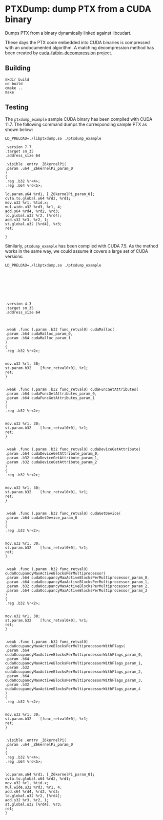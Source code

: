 # PTXDump: dump PTX from a CUDA binary

Dumps PTX from a binary dynamically linked against libcudart.

These days the PTX code embedded into CUDA binaries is compressed with an undocumented algorithm. A matching decompression method has been created by [cuda-fatbin-decompression](https://github.com/gpuocelot/cuda-fatbin-decompression) project.

## Building

```
mkdir build
cd build
cmake ..
make
```

## Testing

The `ptxdump_example` sample CUDA binary has been compiled with CUDA 11.7. The following command dumps the corresponding sample PTX as shown below:

```
LD_PRELOAD=./libptxdump.so ./ptxdump_example

.version 7.7
.target sm_35
.address_size 64

.visible .entry _Z6kernelPi(
.param .u64 _Z6kernelPi_param_0
)
{
.reg .b32 %r<4>;
.reg .b64 %rd<5>;

ld.param.u64 %rd1, [_Z6kernelPi_param_0];
cvta.to.global.u64 %rd2, %rd1;
mov.u32 %r1, %tid.x;
mul.wide.u32 %rd3, %r1, 4;
add.s64 %rd4, %rd2, %rd3;
ld.global.u32 %r2, [%rd4];
add.s32 %r3, %r2, 1;
st.global.u32 [%rd4], %r3;
ret;

}
```

Similarly, `ptxdump_example` has been compiled with CUDA 7.5. As the method works in the same way, we could assume it covers a large set of CUDA versions:

```
LD_PRELOAD=./libptxdump.so ./ptxdump_example








.version 4.3
.target sm_35
.address_size 64



.weak .func (.param .b32 func_retval0) cudaMalloc(
.param .b64 cudaMalloc_param_0,
.param .b64 cudaMalloc_param_1
)
{
.reg .b32 %r<2>;


mov.u32 %r1, 30;
st.param.b32	[func_retval0+0], %r1;
ret;
}


.weak .func (.param .b32 func_retval0) cudaFuncGetAttributes(
.param .b64 cudaFuncGetAttributes_param_0,
.param .b64 cudaFuncGetAttributes_param_1
)
{
.reg .b32 %r<2>;


mov.u32 %r1, 30;
st.param.b32	[func_retval0+0], %r1;
ret;
}


.weak .func (.param .b32 func_retval0) cudaDeviceGetAttribute(
.param .b64 cudaDeviceGetAttribute_param_0,
.param .b32 cudaDeviceGetAttribute_param_1,
.param .b32 cudaDeviceGetAttribute_param_2
)
{
.reg .b32 %r<2>;


mov.u32 %r1, 30;
st.param.b32	[func_retval0+0], %r1;
ret;
}


.weak .func (.param .b32 func_retval0) cudaGetDevice(
.param .b64 cudaGetDevice_param_0
)
{
.reg .b32 %r<2>;


mov.u32 %r1, 30;
st.param.b32	[func_retval0+0], %r1;
ret;
}


.weak .func (.param .b32 func_retval0) cudaOccupancyMaxActiveBlocksPerMultiprocessor(
.param .b64 cudaOccupancyMaxActiveBlocksPerMultiprocessor_param_0,
.param .b64 cudaOccupancyMaxActiveBlocksPerMultiprocessor_param_1,
.param .b32 cudaOccupancyMaxActiveBlocksPerMultiprocessor_param_2,
.param .b64 cudaOccupancyMaxActiveBlocksPerMultiprocessor_param_3
)
{
.reg .b32 %r<2>;


mov.u32 %r1, 30;
st.param.b32	[func_retval0+0], %r1;
ret;
}


.weak .func (.param .b32 func_retval0) cudaOccupancyMaxActiveBlocksPerMultiprocessorWithFlags(
.param .b64 cudaOccupancyMaxActiveBlocksPerMultiprocessorWithFlags_param_0,
.param .b64 cudaOccupancyMaxActiveBlocksPerMultiprocessorWithFlags_param_1,
.param .b32 cudaOccupancyMaxActiveBlocksPerMultiprocessorWithFlags_param_2,
.param .b64 cudaOccupancyMaxActiveBlocksPerMultiprocessorWithFlags_param_3,
.param .b32 cudaOccupancyMaxActiveBlocksPerMultiprocessorWithFlags_param_4
)
{
.reg .b32 %r<2>;


mov.u32 %r1, 30;
st.param.b32	[func_retval0+0], %r1;
ret;
}


.visible .entry _Z6kernelPi(
.param .u64 _Z6kernelPi_param_0
)
{
.reg .b32 %r<4>;
.reg .b64 %rd<5>;


ld.param.u64 %rd1, [_Z6kernelPi_param_0];
cvta.to.global.u64 %rd2, %rd1;
mov.u32 %r1, %tid.x;
mul.wide.u32 %rd3, %r1, 4;
add.s64 %rd4, %rd2, %rd3;
ld.global.u32 %r2, [%rd4];
add.s32 %r3, %r2, 1;
st.global.u32 [%rd4], %r3;
ret;
}
```
